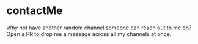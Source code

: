# contactMe
Why not have another random channel someone can reach out to me on?  Open a PR to drop me a message across all my channels at once.
